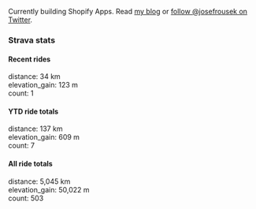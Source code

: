 Currently building Shopify Apps. Read [my blog](https://blog.rousek.name/) or [follow @josefrousek on Twitter](https://twitter.com/josefrousek).

### Strava stats

<!-- strava_stats starts -->
#### Recent rides

distance: 34 km  
elevation_gain: 123 m  
count: 1


#### YTD ride totals

distance: 137 km  
elevation_gain: 609 m  
count: 7


#### All ride totals

distance: 5,045 km  
elevation_gain: 50,022 m  
count: 503


<!-- strava_stats ends -->